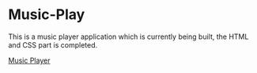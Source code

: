 # Music-Play
This is a music player application which is currently being built, the HTML and CSS part is completed.

[Music Player](https://6524fdfa30106b1f1cac723e--admirable-zabaione-8466ba.netlify.app/)
